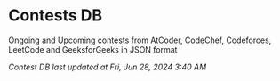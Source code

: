 # Contests DB

Ongoing and Upcoming contests from AtCoder, CodeChef, Codeforces, LeetCode and GeeksforGeeks in JSON format

*Contest DB last updated at Fri, Jun 28, 2024 3:40 AM*  
